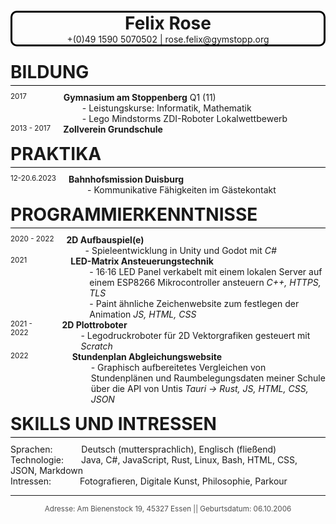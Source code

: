 <div style="border: 3px solid black; border-radius: 10px; text-align:center;margin: 20px 0px"><h1 style="margin:0;padding:0">Felix Rose</h1>
+(0)49  1590  5070502 | rose.felix@gymstopp.org </div>

<h1 style="border-bottom: 1px solid black;padding: 4px 0px;margin:10px 0"> BILDUNG</h1>
<div>
	<div style="display:inline-flex">
		<div style="padding: 0 20px 0px 0px"><sub >2017         </sub></div>
		<div style="display:box">
			<div><b>Gymnasium am Stoppenberg</b> Q1 (11)</div>
			<div style="padding: 0 0 0 30px ">- Leistungskurse: Informatik, Mathematik</div>
			<div style="padding: 0 0 0 30px ">- Lego Mindstorms ZDI-Roboter Lokalwettbewerb</div>	
		</div>
	</div>	
	<div style="display:inline-flex;position:relative;">
		<div style="padding: 0 20px 0px 0px;"><sub>2013 - 2017</sub></div>
			<div style="display:box;">
				<div><b>Zollverein Grundschule</b></div>
		</div>
	</div>
</div>
<h1 style="border-bottom: 1px solid black;padding: 4px 0px;margin:10px 0"> PRAKTIKA</h1>
<div>
	<div style="display:inline-flex">
		<div style="padding: 0 20px 0px 0px;"><sub>12-20.6.2023</sub></div>
			<div style="display:box">
				<div><b>Bahnhofsmission Duisburg</b></div>
					<div style="padding: 0 0 0 30px ">- Kommunikative Fähigkeiten im Gästekontakt</div>
		</div>
</div>
<h1 style="border-bottom: 1px solid black;padding: 4px 0px;margin:10px 0"> PROGRAMMIERKENNTNISSE</h1>
<div>
	<div style="display:inline-flex">
		<div style="padding: 0 20px 0px 0px;"><sub>2020 - 2022</sub></div>
			<div style="display:box">
				<div><b>2D Aufbauspiel(e)</b></div>
					<div style="padding: 0 0 0 30px ">- Spieleentwicklung in Unity und Godot mit <i>C#</i></div>
			</div>
		</div>
	</div>
	<div style="display:inline-flex">
		<div style="padding: 0 70px 0px 0px;display:inline-block"><sub>2021</sub></div>
			<div style="display:box">
				<div><b>LED-Matrix Ansteuerungstechnik</b></div>
					<div style="padding: 0 0 0 30px ">- 16·16 LED Panel verkabelt mit einem lokalen Server auf einem ESP8266 Mikrocontroller ansteuern <i>C++, HTTPS, TLS</i></div>
					<div style="padding: 0 0 0 30px ">- Paint ähnliche Zeichenwebsite zum festlegen der Animation <i>JS, HTML, CSS</i></div>
		</div>
	</div>
	<div style="display:inline-flex">
		<div style="padding: 0 20px 0px 0px;"><sub>2021 - 2022</sub></div>
			<div style="display:box">
				<div><b>2D Plottroboter</b></div>
					<div style="padding: 0 0 0 30px ">- Legodruckroboter für 2D Vektorgrafiken gesteuert mit <i>Scratch</i></div>
		</div>
	</div>	
	<div style="display:inline-flex">
		<div style="padding: 0px 70px 0px 0px;"><sub>2022</sub></div>
		<div>
				<div><b>Stundenplan Abgleichungswebsite</b></div>
					<div style="padding: 0 0 0 30px ">- Graphisch aufbereitetes Vergleichen von Stundenplänen und Raumbelegungsdaten meiner Schule über die API von Untis <i>Tauri → Rust, JS, HTML, CSS, JSON</i></div>
		</div>
	</div>
</div>
<h1 style="border-bottom: 1px solid black;padding: 4px 0px;margin:10px 0"> SKILLS UND INTRESSEN</h1>
<div>Sprachen:       Deutsch (muttersprachlich), Englisch (fließend)</div>
<div>Technologie:    Java, C#, JavaScript, Rust, Linux, Bash, HTML, CSS, JSON, Markdown</div>
<div>Intressen:       Fotografieren, Digitale Kunst, Philosophie, Parkour</div>

---
<div style="text-align:center;color:rgb(80, 80, 80)">
<sup >Adresse: Am Bienenstock 19, 45327 Essen || Geburtsdatum: 06.10.2006<sup>
</div>